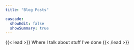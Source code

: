```yaml
---
title: "Blog Posts"

cascade:
  showEdit: false
  showSummary: true
---
```


{{< lead >}}
Where I talk about stuff I've done
{{< /lead >}}